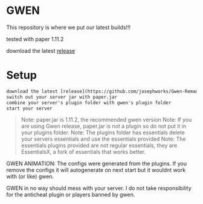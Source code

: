 # GWEN
This repository is where we put our latest builds!!!

tested with paper 1.11.2

download the latest [release](https://github.com/josephworks/Gwen-Remade/releases)

# Setup

```txt
download the latest [release](https://github.com/josephworks/Gwen-Remade/releases)
switch out your server jar with paper.jar
combine your server's plugin folder with gwen's plugin folder
start your server
```

> Note: paper.jar is 1.11.2, the recommended gwen version
> Note: If you are using Gwen release, paper.jar is not a plugin so do not put it in your plugins folder.
> Note: The plugins folder has essentials delete your servers essentials and use the essentials provided
> Note: The essentials plugins provided are not regular essentials, they are EssentialsX, a fork of essentials that works better.

GWEN ANIMATION:
The configs were generated from the plugins.
If you remove the configs it will autogenerate on next start but it wouldnt work with (or like) gwen.

GWEN in no way should mess with your server. I do not take responsibility for the anticheat plugin or players banned by gwen.
